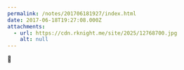 ```yaml
---
permalink: /notes/201706181927/index.html
date: 2017-06-18T19:27:08.000Z
attachments:
  - url: https://cdn.rknight.me/site/2025/12768700.jpg
    alt: null
---
```


🌈
